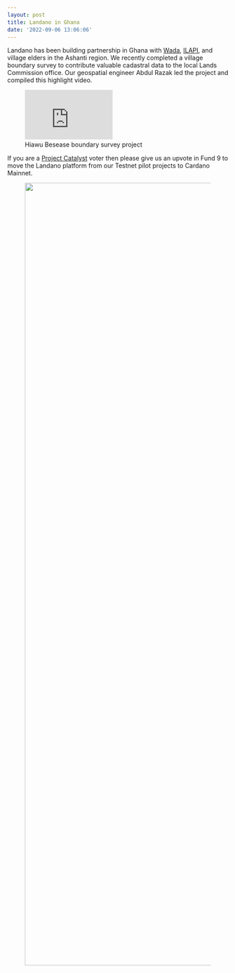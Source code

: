 ```yaml
---
layout: post
title: Landano in Ghana
date: '2022-09-06 13:06:06'
---
```


Landano has been building partnership in Ghana with [Wada](https://wada.org), [ILAPI](https://ilapi.org/), and village elders in the Ashanti region. We recently completed a village boundary survey to contribute valuable cadastral data to the local Lands Commission office. Our geospatial engineer Abdul Razak led the project and compiled this highlight video.

<figure class="kg-card kg-embed-card kg-card-hascaption"><iframe width="200" height="113" src="https://www.youtube.com/embed/h9UjsK-elIQ?feature=oembed" frameborder="0" allow="accelerometer; autoplay; clipboard-write; encrypted-media; gyroscope; picture-in-picture" allowfullscreen title="Landano in Ghana"></iframe><figcaption>Hiawu Besease boundary survey project</figcaption></figure>

If you are a [Project Catalyst](https://cardano.ideascale.com) voter then please give us an upvote in Fund 9 to move the Landano platform from our Testnet pilot projects to Cardano Mainnet.

<figure class="kg-card kg-image-card"><img src="/assets/ghost/images/2022/09/project-catalyst-votes-cast-Landano-2.png" class="kg-image" alt loading="lazy" width="2000" height="1785" srcset="/assets/ghost/images/size/w600/2022/09/project-catalyst-votes-cast-Landano-2.png 600w,/assets/ghost/images/size/w1000/2022/09/project-catalyst-votes-cast-Landano-2.png 1000w,/assets/ghost/images/size/w1600/2022/09/project-catalyst-votes-cast-Landano-2.png 1600w,/assets/ghost/images/2022/09/project-catalyst-votes-cast-Landano-2.png 2156w" sizes="(min-width: 720px) 720px"></figure>